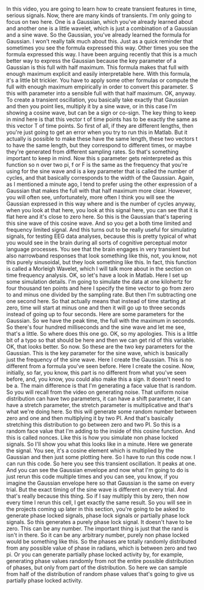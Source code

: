  In this video, you are going to learn how to create transient features in time, serious signals. Now, there are many kinds of transients. I'm only going to focus on two here. One is a Gaussian, which you've already learned about and another one is a little wavelet, which is just a combination of a Gaussian and a sine wave. So the Gaussian, you've already learned the formula for Gaussian. I won't really talk much about this. Just as a quick reminder that sometimes you see the formula expressed this way. Other times you see the formula expressed this way. I have been arguing recently that this is a much better way to express the Gaussian because the key parameter of a Gaussian is this full with half maximum. This formula makes that full with enough maximum explicit and easily interpretable here. With this formula, it's a little bit trickier. You have to apply some other formulas or compute the full with enough maximum empirically in order to convert this parameter. S this with parameter into a sensible full with that half maximum. OK, anyway. To create a transient oscillation, you basically take exactly that Gaussian and then you point lies, multiply it by a sine wave, or in this case I'm showing a cosine wave, but can be a sign or co-sign. The key thing to keep in mind here is that this vector t of time points has to be exactly the same as this vector T of time points. So first of all, if they are different lengths, then you're just going to get an error when you try to run this in Matlab. But it actually is possible to make these have the same length, these two vectors t to have the same length, but they correspond to different times, or maybe they're generated from different sampling rates. So that's something important to keep in mind. Now this s parameter gets reinterpreted as this function so n over two pi, f or F is the same as the frequency that you're using for the sine wave and is a key parameter that is called the number of cycles, and that basically corresponds to the width of the Gaussian. Again, as I mentioned a minute ago, I tend to prefer using the other expression of a Gaussian that makes the full with that half maximum more clear. However, you will often see, unfortunately, more often I think you will see the Gaussian expressed in this way where and is the number of cycles anyway, when you look at that here, you look at this signal here, you can see that it is flat here and it's close to zero here. So this is the Gaussian that's tapering this sine wave of this cosine wave. And so you get a both time limited and frequency limited signal. And this turns out to be really useful for simulating signals, for testing EEG data analyses, because this is pretty typical of what you would see in the brain during all sorts of cognitive perceptual motor language processes. You see that the brain engages in very transient but also narrowband responses that look something like this, not, you know, not this purely sinusoidal, but they look something like this. In fact, this function is called a Morleigh Wavelet, which I will talk more about in the section on time frequency analysis. OK, so let's have a look in Matlab. Here I set up some simulation details. I'm going to simulate the data at one kilohertz for four thousand ten points and here I specify the time vector to go from zero to and minus one divided by the sampling rate. But then I'm subtracting one one second here. So that actually means that instead of time starting at zero, time will start at minus one and then it will go up to three seconds instead of going up to four seconds. Here are some parameters for the Gaussian. So we have the peak time, the full with the maximum in seconds. So there's four hundred milliseconds and the sine wave and let me see, that's a little. So where does this one go. OK, so my apologies. This is a little bit of a typo so that should be here and then we can get rid of this variable. OK, that looks better. So now. So these are the two key parameters for the Gaussian. This is the key parameter for the sine wave, which is basically just the frequency of the sine wave. Here I create the Gaussian. This is no different from a formula you've seen before. Here I create the cosine. Now, initially, so far, you know, this part is no different from what you've seen before, and, you know, you could also make this a sign. It doesn't need to be a. The main difference is that I'm generating a face value that is random. So you will recall from the video on generating noise. That uniform noise distribution can have two parameters, it can have a shift parameter, it can have a stretch parameter, the stretch parameter is multiplicative and that's what we're doing here. So this will generate some random number between zero and one and then multiplying it by two PI. And that's basically stretching this distribution to go between zero and two PI. So this is a random face value that I'm adding to the inside of this cosine function. And this is called nonces. Like this is how you simulate non phase locked signals. So I'll show you what this looks like in a minute. Here we generate the signal. You see, it's a cosine element which is multiplied by the Gaussian and then just some plotting here. So I have to run this code now. I can run this code. So here you see this transient oscillation. It peaks at one. And you can see the Gaussian envelope and now what I'm going to do is just rerun this code multiple times and you can see, you know, if you imagine the Gaussian envelope here so that Gaussian is the same on every trial. But the exact timing of the sine wave is different on every trial. And that's really because this thing. So if I say multiply this by zero, then now every time I rerun this cell, I get exactly the same result. So you will see in the projects coming up later in this section, you're going to be asked to generate phase locked signals, phase lock signals or partially phase lock signals. So this generates a purely phase lock signal. It doesn't have to be zero. This can be any number. The important thing is just that the rand is isn't in there. So it can be any arbitrary number, purely non phase locked would be something like this. So the phases are totally randomly distributed from any possible value of phase in radians, which is between zero and two pi. Or you can generate partially phase locked activity by, for example, generating phase values randomly from not the entire possible distribution of phases, but only from part of the distribution. So here we can sample from half of the distribution of random phase values that's going to give us partially phase locked activity.